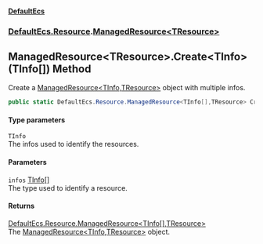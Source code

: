 #### [DefaultEcs](DefaultEcs.md 'DefaultEcs')
### [DefaultEcs.Resource](DefaultEcs.md#DefaultEcs_Resource 'DefaultEcs.Resource').[ManagedResource&lt;TResource&gt;](ManagedResource_TResource_.md 'DefaultEcs.Resource.ManagedResource&lt;TResource&gt;')
## ManagedResource&lt;TResource&gt;.Create&lt;TInfo&gt;(TInfo[]) Method
Create a [ManagedResource&lt;TInfo,TResource&gt;](ManagedResource_TInfo_TResource_.md 'DefaultEcs.Resource.ManagedResource&lt;TInfo,TResource&gt;') object with multiple infos.  
```csharp
public static DefaultEcs.Resource.ManagedResource<TInfo[],TResource> Create<TInfo>(params TInfo[] infos);
```
#### Type parameters
<a name='DefaultEcs_Resource_ManagedResource_TResource__Create_TInfo_(TInfo__)_TInfo'></a>
`TInfo`  
The infos used to identify the resources.
  
#### Parameters
<a name='DefaultEcs_Resource_ManagedResource_TResource__Create_TInfo_(TInfo__)_infos'></a>
`infos` [TInfo](ManagedResource_TResource__Create_TInfo_(TInfo__).md#DefaultEcs_Resource_ManagedResource_TResource__Create_TInfo_(TInfo__)_TInfo 'DefaultEcs.Resource.ManagedResource&lt;TResource&gt;.Create&lt;TInfo&gt;(TInfo[]).TInfo')[[]](https://docs.microsoft.com/en-us/dotnet/api/System.Array 'System.Array')  
The type used to identify a resource.
  
#### Returns
[DefaultEcs.Resource.ManagedResource&lt;](ManagedResource_TInfo_TResource_.md 'DefaultEcs.Resource.ManagedResource&lt;TInfo,TResource&gt;')[TInfo](ManagedResource_TResource__Create_TInfo_(TInfo__).md#DefaultEcs_Resource_ManagedResource_TResource__Create_TInfo_(TInfo__)_TInfo 'DefaultEcs.Resource.ManagedResource&lt;TResource&gt;.Create&lt;TInfo&gt;(TInfo[]).TInfo')[[]](https://docs.microsoft.com/en-us/dotnet/api/System.Array 'System.Array')[,](ManagedResource_TInfo_TResource_.md 'DefaultEcs.Resource.ManagedResource&lt;TInfo,TResource&gt;')[TResource](ManagedResource_TResource_.md#DefaultEcs_Resource_ManagedResource_TResource__TResource 'DefaultEcs.Resource.ManagedResource&lt;TResource&gt;.TResource')[&gt;](ManagedResource_TInfo_TResource_.md 'DefaultEcs.Resource.ManagedResource&lt;TInfo,TResource&gt;')  
The [ManagedResource&lt;TInfo,TResource&gt;](ManagedResource_TInfo_TResource_.md 'DefaultEcs.Resource.ManagedResource&lt;TInfo,TResource&gt;') object.
